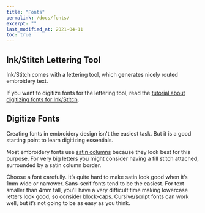 ```yaml
---
title: "Fonts"
permalink: /docs/fonts/
excerpt: ""
last_modified_at: 2021-04-11
toc: true
---
```

## Ink/Stitch Lettering Tool
Ink/Stitch comes with a lettering tool, which generates nicely routed embroidery text.

If you want to digitize fonts for the lettering tool, read the [tutorial about digitizing fonts for Ink/Stitch](/tutorials/font-creation/).

## Digitize Fonts
Creating fonts in embroidery design isn't the easiest task. But it is a good starting point to learn digitizing essentials.

Most embroidery fonts use [satin columns](/docs/stitches/satin-column/) because they look best for this purpose. For very big letters you might consider having a fill stitch attached, surrounded by a satin column border.

Choose a font carefully. It’s quite hard to make satin look good when it’s 1mm wide or narrower. Sans-serif fonts tend to be the easiest. For text smaller than 4mm tall, you’ll have a very difficult time making lowercase letters look good, so consider block-caps. Cursive/script fonts can work well, but it’s not going to be as easy as you think.
